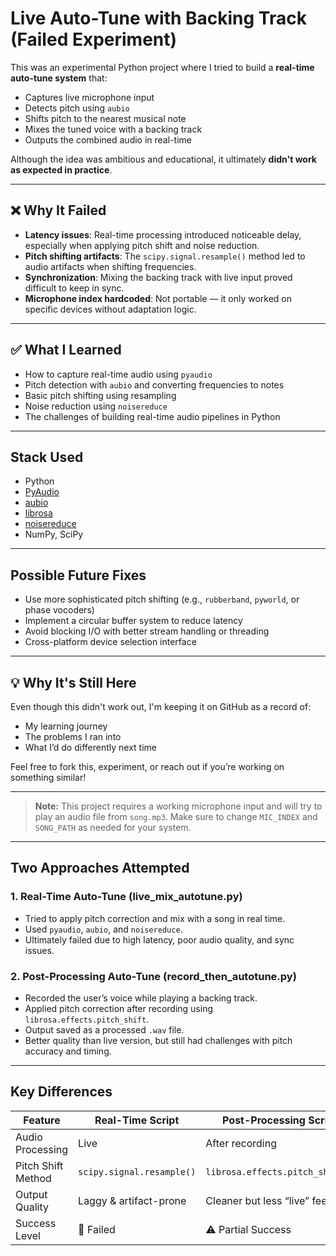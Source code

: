 # Live Auto-Tune with Backing Track (Failed Experiment)

This was an experimental Python project where I tried to build a **real-time auto-tune system** that:
- Captures live microphone input
- Detects pitch using `aubio`
- Shifts pitch to the nearest musical note
- Mixes the tuned voice with a backing track
- Outputs the combined audio in real-time

Although the idea was ambitious and educational, it ultimately **didn't work as expected in practice**.

---

## ❌ Why It Failed

- **Latency issues**: Real-time processing introduced noticeable delay, especially when applying pitch shift and noise reduction.
- **Pitch shifting artifacts**: The `scipy.signal.resample()` method led to audio artifacts when shifting frequencies.
- **Synchronization**: Mixing the backing track with live input proved difficult to keep in sync.
- **Microphone index hardcoded**: Not portable — it only worked on specific devices without adaptation logic.

---

## ✅ What I Learned

- How to capture real-time audio using `pyaudio`
- Pitch detection with `aubio` and converting frequencies to notes
- Basic pitch shifting using resampling
- Noise reduction using `noisereduce`
- The challenges of building real-time audio pipelines in Python

---

## Stack Used

- Python
- [PyAudio](https://people.csail.mit.edu/hubert/pyaudio/)
- [aubio](https://aubio.org/)
- [librosa](https://librosa.org/)
- [noisereduce](https://github.com/timsainb/noisereduce)
- NumPy, SciPy

---

## Possible Future Fixes

- Use more sophisticated pitch shifting (e.g., `rubberband`, `pyworld`, or phase vocoders)
- Implement a circular buffer system to reduce latency
- Avoid blocking I/O with better stream handling or threading
- Cross-platform device selection interface

---

## 💡 Why It's Still Here

Even though this didn't work out, I'm keeping it on GitHub as a record of:
- My learning journey
- The problems I ran into
- What I’d do differently next time

Feel free to fork this, experiment, or reach out if you’re working on something similar!

---

> **Note:** This project requires a working microphone input and will try to play an audio file from `song.mp3`. Make sure to change `MIC_INDEX` and `SONG_PATH` as needed for your system.
---

## Two Approaches Attempted

### 1. **Real-Time Auto-Tune (live_mix_autotune.py)**
- Tried to apply pitch correction and mix with a song in real time.
- Used `pyaudio`, `aubio`, and `noisereduce`.
- Ultimately failed due to high latency, poor audio quality, and sync issues.

### 2. **Post-Processing Auto-Tune (record_then_autotune.py)**
- Recorded the user’s voice while playing a backing track.
- Applied pitch correction after recording using `librosa.effects.pitch_shift`.
- Output saved as a processed `.wav` file.
- Better quality than live version, but still had challenges with pitch accuracy and timing.

---

## Key Differences

| Feature                | Real-Time Script             | Post-Processing Script            |
|------------------------|------------------------------|-----------------------------------|
| Audio Processing       | Live                         | After recording                   |
| Pitch Shift Method     | `scipy.signal.resample()`    | `librosa.effects.pitch_shift()`   |
| Output Quality         | Laggy & artifact-prone       | Cleaner but less “live” feel      |
| Success Level          | 🚫 Failed                    | ⚠️ Partial Success               |
